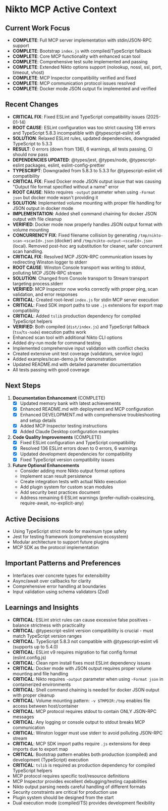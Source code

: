 # Nikto MCP Active Context

## Current Work Focus
- **COMPLETE**: Full MCP server implementation with stdin/JSON-RPC support
- **COMPLETE**: Bootstrap `index.js` with compiled/TypeScript fallback
- **COMPLETE**: Core MCP functionality with enhanced scan tool
- **COMPLETE**: Comprehensive test suite implemented and passing
- **COMPLETE**: Extended Nikto options support (nolookup, nossl, ssl, port, timeout, vhost)
- **COMPLETE**: MCP Inspector compatibility verified and fixed
- **COMPLETE**: MCP communication protocol issues resolved
- **COMPLETE**: Docker mode JSON output fix implemented and verified

## Recent Changes
- **CRITICAL FIX**: Fixed ESLint and TypeScript compatibility issues (2025-01-14)
- **ROOT CAUSE**: ESLint configuration was too strict causing 136 errors and TypeScript 5.8.3 incompatible with @typescript-eslint v6
- **SOLUTION**: Relaxed ESLint rules, updated dependencies, downgraded TypeScript to 5.3.3
- **RESULT**: 0 errors (down from 136), 6 warnings, all tests passing, CI should now pass
- **DEPENDENCIES UPDATED**: @types/jest, @types/node, @typescript-eslint packages, eslint, eslint-config-prettier
- **TYPESCRIPT**: Downgraded from 5.8.3 to 5.3.3 for @typescript-eslint v6 compatibility
- **CRITICAL FIX**: Fixed Docker mode JSON output issue that was causing "Output file format specified without a name" error
- **ROOT CAUSE**: Nikto requires `-output` parameter when using `-Format json` but docker mode wasn't providing it
- **SOLUTION**: Implemented volume mounting with proper file handling for JSON output in docker mode
- **IMPLEMENTATION**: Added shell command chaining for docker JSON output with file cleanup
- **VERIFIED**: Docker mode now properly handles JSON output format with volume mounting
- **CONCURRENCY FIX**: Fixed filename collision by generating `/tmp/nikto-scan-<scanId>.json` (docker) and `/tmp/nikto-output-<scanId>.json` (local). Removed post-hoc arg substitution for cleaner, safer concurrent scan handling.
- **CRITICAL FIX**: Resolved MCP JSON-RPC communication issues by redirecting Winston logger to stderr
- **ROOT CAUSE**: Winston Console transport was writing to stdout, polluting MCP JSON-RPC stream
- **SOLUTION**: Changed from Console transport to Stream transport targeting process.stderr
- **VERIFIED**: MCP Inspector now works correctly with proper ping, scan validation, and error responses
- **CRITICAL**: Created root-level `index.js` for stdin MCP server execution
- **CRITICAL**: Fixed SDK import paths to use `.js` extensions for export map compatibility
- **CRITICAL**: Added `tslib` production dependency for compiled TypeScript helpers
- **VERIFIED**: Both compiled (`dist/index.js`) and TypeScript fallback (`tsx`/`ts-node`) execution paths work
- Enhanced scan tool with additional Nikto CLI options
- Added dry-run mode for command testing
- Implemented comprehensive input validation with conflict checks
- Created extensive unit test coverage (validators, service logic)
- Added examples/scan-demo.js for demonstration
- Updated README.md with detailed parameter documentation
- All tests passing with good coverage

## Next Steps
1. **Documentation Enhancement** (COMPLETE)
   - [x] Updated memory bank with latest achievements
   - [x] Enhanced README.md with deployment and MCP configuration
   - [x] Enhanced DEVELOPMENT.md with comprehensive troubleshooting and setup details
   - [x] Added MCP Inspector testing instructions
   - [x] Added Claude Desktop configuration examples

2. **Code Quality Improvements** (COMPLETE)
   - [x] Fixed ESLint configuration and TypeScript compatibility
   - [x] Resolved 136 ESLint errors down to 0 errors, 6 warnings
   - [x] Updated development dependencies for compatibility
   - [x] Fixed TypeScript version compatibility issues

3. **Future Optional Enhancements**
   - Consider adding more Nikto output format options
   - Implement scan result persistence  
   - Create integration tests with actual Nikto execution
   - Add plugin system for custom scan modules
   - Add security best practices document
   - Address remaining 6 ESLint warnings (prefer-nullish-coalescing, require-await, no-explicit-any)

## Active Decisions
- Using TypeScript strict mode for maximum type safety
- Jest for testing framework (comprehensive ecosystem)
- Modular architecture to support future plugins
- MCP SDK as the protocol implementation

## Important Patterns and Preferences
- Interfaces over concrete types for extensibility
- Async/await over callbacks for clarity
- Comprehensive error handling at boundaries
- Input validation using schema validators (Zod)

## Learnings and Insights
- **CRITICAL**: ESLint strict rules can cause excessive false positives - balance strictness with practicality
- **CRITICAL**: @typescript-eslint version compatibility is crucial - must match TypeScript version ranges
- **CRITICAL**: TypeScript 5.8.3 not compatible with @typescript-eslint v6 (supports up to 5.4.0)
- **CRITICAL**: ESLint v9 requires migration to flat config format (eslint.config.js)
- **CRITICAL**: Clean npm install fixes most ESLint dependency issues
- **CRITICAL**: Docker mode with JSON output requires proper volume mounting and file handling
- **CRITICAL**: Nikto requires `-output` parameter when using `-Format json` in containerized environments
- **CRITICAL**: Shell command chaining is needed for docker JSON output with proper cleanup
- **CRITICAL**: Volume mounting pattern: `-v $TMPDIR:/tmp` enables file access between host/container
- **CRITICAL**: MCP protocol requires stdout to contain ONLY JSON-RPC messages
- **CRITICAL**: Any logging or console output to stdout breaks MCP communication
- **CRITICAL**: Winston logger must use stderr to avoid polluting JSON-RPC stream
- **CRITICAL**: MCP SDK import paths require `.js` extensions for deep imports due to export map
- **CRITICAL**: Bootstrap pattern enables both production (compiled) and development (TypeScript) execution
- **CRITICAL**: `tslib` is required as production dependency for compiled TypeScript helpers
- MCP protocol requires specific tool/resource definitions
- MCP Inspector provides excellent debugging/testing capabilities
- Nikto output parsing needs careful handling of different formats
- Security constraints are critical for production use
- Plugin system should be designed from the start
- Dual execution mode (compiled/TS) provides development flexibility
